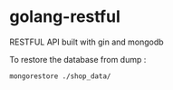 # golang-restful
RESTFUL API built with gin and mongodb

To restore the database from dump : 

``` mongorestore ./shop_data/ ```
